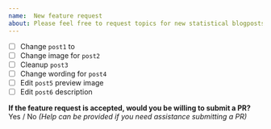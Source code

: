 ```yaml
---
name:  New feature request
about: Please feel free to request topics for new statistical blogposts
---
```


- [ ] Change `post1` to 
- [ ] Change image for `post2`
- [ ] Cleanup `post3`
- [ ] Change wording for `post4`
- [ ] Edit `post5` preview image
- [ ] Edit `post6` description

**If the feature request is accepted, would you be willing to submit a PR?**
Yes / No _(Help can be provided if you need assistance submitting a PR)_
